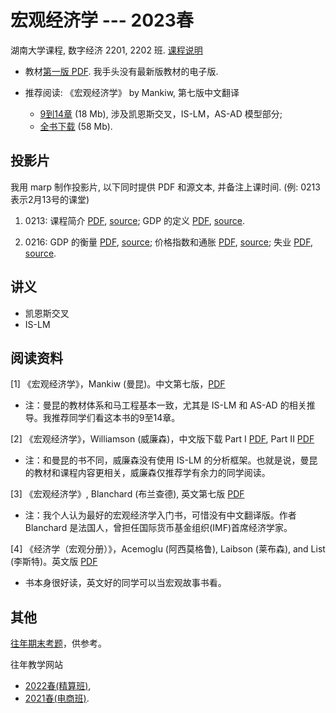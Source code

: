 # 宏观经济学 --- 2023春

湖南大学课程, 数字经济 2201, 2202 班. [课程说明](syllabus)

- 教材[第一版 PDF](https://wwe.lanzoux.com/iC0Enm6ievg).
我手头没有最新版教材的电子版.

- 推荐阅读: 《宏观经济学》 by Mankiw, 第七版中文翻译
 
   - [9到14章](https://wwe.lanzoux.com/idSGSmw8g4h) (18 Mb), 涉及凯恩斯交叉，IS-LM，AS-AD 模型部分;
   - [全书下载](https://wwe.lanzoux.com/iIwTPmw5dna) (58 Mb).

## 投影片

我用 marp 制作投影片, 以下同时提供 PDF 和源文本, 并备注上课时间.
(例: 0213 表示2月13号的课堂)

1. 0213:
课程简介 [PDF](slides/00-intro.pdf),
[source](slides/00-intro.marp);
GDP 的定义 [PDF](slides/01-gdp.pdf),
[source](slides/01-gdp.marp).

1. 0216:
GDP 的衡量 [PDF](slides/02-gdp-cal.pdf),
[source](slides/02-gdp-cal.marp);
价格指数和通胀 [PDF](slides/02-2.pdf),
[source](slides/02-2.marp);
失业 [PDF](slides/03.pdf),
[source](slides/03.marp).


## 讲义

- 凯恩斯交叉
- IS-LM

## 阅读资料

[1] 《宏观经济学》，Mankiw (曼昆)。中文第七版，[PDF](https://wwe.lanzoux.com/iIwTPmw5dna)

- 注：曼昆的教材体系和马工程基本一致，尤其是 IS-LM 和 AS-AD 的相关推导。我推荐同学们看这本书的9至14章。

[2] 《宏观经济学》，Williamson (威廉森)，中文版下载 Part I [PDF](https://wwe.lanzoux.com/iocjrnfa6aj), Part II [PDF](https://wwe.lanzoux.com/iRXFOnfa6fe)

- 注：和曼昆的书不同，威廉森没有使用 IS-LM 的分析框架。也就是说，曼昆的教材和课程内容更相关，威廉森仅推荐学有余力的同学阅读。

[3] 《宏观经济学》, Blanchard (布兰查德), 英文第七版 [PDF](https://wwe.lanzoux.com/iYdV4nte2jc)

- 注：我个人认为最好的宏观经济学入门书，可惜没有中文翻译版。作者 Blanchard 是法国人，曾担任国际货币基金组织(IMF)首席经济学家。

[4] 《经济学（宏观分册）》，Acemoglu (阿西莫格鲁), Laibson (莱布森), and List (李斯特)。英文版 [PDF](https://wwe.lanzoux.com/igNlbm6joxe)

- 书本身很好读，英文好的同学可以当宏观故事书看。

## 其他

[往年期末考题](https://wwe.lanzoux.com/iyPfvm9bg4h)，供参考。

往年教学网站

- [2022春(精算班)](https://www.cnblogs.com/albertlei/p/macro22.html),
- [2021春(电商班)](https://www.cnblogs.com/albertlei/p/macro21.html).
